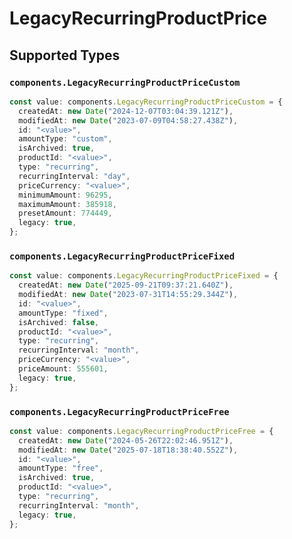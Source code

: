 # LegacyRecurringProductPrice


## Supported Types

### `components.LegacyRecurringProductPriceCustom`

```typescript
const value: components.LegacyRecurringProductPriceCustom = {
  createdAt: new Date("2024-12-07T03:04:39.121Z"),
  modifiedAt: new Date("2023-07-09T04:58:27.438Z"),
  id: "<value>",
  amountType: "custom",
  isArchived: true,
  productId: "<value>",
  type: "recurring",
  recurringInterval: "day",
  priceCurrency: "<value>",
  minimumAmount: 96295,
  maximumAmount: 385918,
  presetAmount: 774449,
  legacy: true,
};
```

### `components.LegacyRecurringProductPriceFixed`

```typescript
const value: components.LegacyRecurringProductPriceFixed = {
  createdAt: new Date("2025-09-21T09:37:21.640Z"),
  modifiedAt: new Date("2023-07-31T14:55:29.344Z"),
  id: "<value>",
  amountType: "fixed",
  isArchived: false,
  productId: "<value>",
  type: "recurring",
  recurringInterval: "month",
  priceCurrency: "<value>",
  priceAmount: 555601,
  legacy: true,
};
```

### `components.LegacyRecurringProductPriceFree`

```typescript
const value: components.LegacyRecurringProductPriceFree = {
  createdAt: new Date("2024-05-26T22:02:46.951Z"),
  modifiedAt: new Date("2025-07-18T18:38:40.552Z"),
  id: "<value>",
  amountType: "free",
  isArchived: true,
  productId: "<value>",
  type: "recurring",
  recurringInterval: "month",
  legacy: true,
};
```

